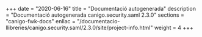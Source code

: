 +++
date        = "2020-06-16"
title       = "Documentació autogenerada"
description = "Documentació autogenerada canigo.security.saml 2.3.0"
sections    = "canigo-fwk-docs"
enllac		= "/documentacio-llibreries/canigo.security.saml/2.3.0/site/project-info.html"
weight      = 4
+++

